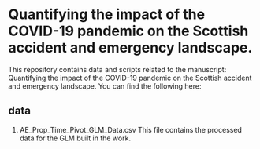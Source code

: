# Quantifying the impact of the COVID-19 pandemic on the Scottish accident and emergency landscape.

This repository contains data and scripts related to the manuscript: Quantifying the impact of the COVID-19 pandemic on the Scottish accident and emergency landscape. You can find the following here:

## data
1. AE_Prop_Time_Pivot_GLM_Data.csv
   This file contains the processed data for the GLM built in the work.
